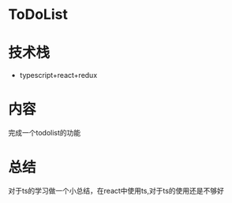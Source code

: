 # ToDoList
# 技术栈
* typescript+react+redux
# 内容
完成一个todolist的功能
# 总结
对于ts的学习做一个小总结，在react中使用ts,对于ts的使用还是不够好